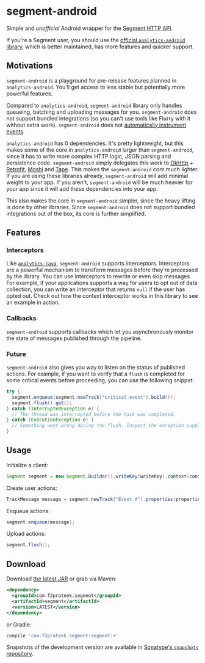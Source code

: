 # segment-android

Simple and *unofficial* Android wrapper for the [Segment HTTP API](https://segment.com/docs/sources/server/http/).

If you're a Segment user, you should use the [official `analytics-android` library](https://segment.com/docs/sources/mobile/android/), which is better maintained, has more features and quicker support.

## Motivations

`segment-android` is a playground for pre-release features planned in `analytics-android`. You'll get access to less stable but potentially more powerful features. 

Compared to `analytics-android`, `segment-android` library only handles queueing, batching and uploading messages for you. `segment-android` does not support bundled integrations (so you can't use tools like Flurry with it without extra work). `segment-android` does not [automatically instrument events](https://segment.com/docs/spec/mobile/).

`analytics-android` has 0 dependencies. It's pretty lightweight, but this makes some of the core in `analytics-android` larger than `segment-android`, since it has to write more complex HTTP logic, JSON parsing and persistence code. `segment-android` simply delegates this work to [OkHttp](https://github.com/square/okhttp) + [Retrofit](https://github.com/square/retrofit), [Moshi](https://github.com/square/moshi) and [Tape](https://github.com/square/tape). This makes the `segment-android` *core* much lighter. If you are using these libraries already, `segment-android` will add minimal weight to your app. If you aren't, `segment-android` will be much heavier for your app since it will add these dependencies into your app.

This also makes the core in `segment-android` simpler, since the heavy lifting is done by other libraries. Since `segment-android` does not support bundled integrations out of the box, its core is further simplified.

## Features

### Interceptors

Like [`analytics-java`](https://github.com/segmentio/analytics-java), `segment-android` supports interceptors. Interceptors are a powerful mechanism to transform messages before they're processed by the library. You can use interceptors to rewrite or even skip messages. For example, if your applications supports a way for users to opt out of data collection, you can write an interceptor that returns `null` if the user has opted out. Check out how the context interceptor works in this library to see an example in action.

### Callbacks

`segment-android` supports callbacks which let you asynchronously monitor the state of messages published through the pipeline.

### Future

`segment-android` also gives you way to listen on the status of published actions. For example, if you want to verify that a `flush` is completed for some critical events before proceeding, you can use the following snippet:

```java
try {
  segment.enqueue(segment.newTrack("critical event").build());
  segment.flush().get();
} catch (InterruptedException e) {
  // The thread was interrupted before the task was completed.
} catch (ExecutionException e) {
  // Something went wrong during the flush. Inspect the exception supplied to figure out why.
}
```

## Usage

Initialize a client:

```java
Segment segment = new Segment.Builder().writeKey(writeKey).context(context).build();
```

Create user actions:

```java
TrackMessage message = segment.newTrack("Event A").properties(properties).build();
```

Enqueue actions:

```java
segment.enqueue(message);
```

Upload actions:

```java
segment.flush();
```

## Download

Download [the latest JAR](https://search.maven.org/remote_content?g=com.f2prateek.segment&a=segment&v=LATEST) or grab via Maven:
```xml
<dependency>
  <groupId>com.f2prateek.segment</groupId>
  <artifactId>segment</artifactId>
  <version>LATEST</version>
</dependency>
```

or Gradle:
```groovy
compile 'com.f2prateek.segment:segment:+'
```

Snapshots of the development version are available in [Sonatype's `snapshots` repository](https://oss.sonatype.org/content/repositories/snapshots/).
